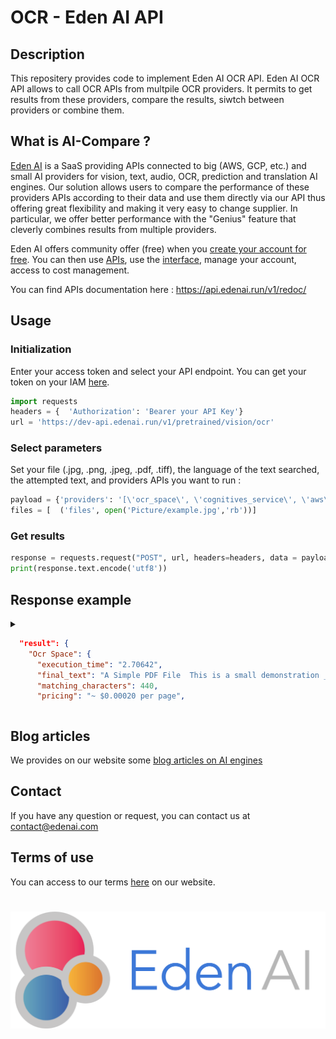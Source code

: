 # OCR - Eden AI API
## Description
This repositery provides code to implement Eden AI OCR API. Eden AI OCR API allows to call OCR APIs from multpile OCR providers. It permits to get results from these providers, compare the results, siwtch between providers or combine them.

## What is AI-Compare ?
[Eden AI](https://www.edanai.co/) is a SaaS providing APIs connected to big (AWS, GCP, etc.) and small AI providers for vision, text, audio, OCR, prediction and translation AI engines. Our solution allows users to compare the performance of these providers APIs according to their data and use them directly via our API thus offering great flexibility and making it very easy to change supplier. In particular, we offer better performance with the "Genius" feature that cleverly combines results from multiple providers.

Eden AI offers community offer (free) when you [create your account for free](https://app.edenai.run/user/login). You can then use [APIs](https://api.edenai.run/v1/redoc/), use the [interface](https://app.edenai.run/bricks/default), manage your account, access to cost management.

You can find APIs documentation here : https://api.edenai.run/v1/redoc/

## Usage
### Initialization
Enter your access token and select your API endpoint. You can get your token on your IAM [here](https://app.edenai.run/admin/user).
```python
import requests
headers = {  'Authorization': 'Bearer your API Key'}
url = 'https://dev-api.edenai.run/v1/pretrained/vision/ocr'
```
### Select parameters 
Set your file (.jpg, .png, .jpeg, .pdf, .tiff), the language of the text searched, the attempted text, and providers APIs you want to run :
```python
payload = {'providers': '[\'ocr_space\', \'cognitives_service\', \'aws\', \'google_cloud\']','text_reference': '','language': 'French'}
files = [  ('files', open('Picture/example.jpg','rb'))]
```
### Get results
```python
response = requests.request("POST", url, headers=headers, data = payload, files = files)
print(response.text.encode('utf8'))
```

## Response example
<details>
<summary>

```json
  "result": {
    "Ocr Space": {
      "execution_time": "2.70642",
      "final_text": "A Simple PDF File  This is a small demonstration _pdf file -  just for use in the Virtual Mechanics tutoria15 More text. And more  text And more text. And more text And more text  And more text. And more text And more text. And more text. And more  text And more text. Boring: zzzzz And more text. And more text And  more text And more text. And more text And more text And more text.  And more text. And more text  And more text. And more text And more text. And more text. And more  text And more text. And more text Even more. Continued on page 2  Simple PDF File 2  .continued from page 1. Yet more text And more text. And more text  And more text. And more text And more text And more text. And more  text Oh, how boring typing this stuff. But not as boring as watching  paint dry. And more text And more text. And more text And more text.  Borin$ More, a little more text The end: and just as well.",
      "matching_characters": 440,
      "pricing": "~ $0.00020 per page",
```

</summary>

```json
"result": {
    "Ocr Space": {
      "execution_time": "2.70642",
      "final_text": "A Simple PDF File  This is a small demonstration _pdf file -  just for use in the Virtual Mechanics tutoria15 More text. And more  text And more text. And more text And more text  And more text. And more text And more text. And more text. And more  text And more text. Boring: zzzzz And more text. And more text And  more text And more text. And more text And more text And more text.  And more text. And more text  And more text. And more text And more text. And more text. And more  text And more text. And more text Even more. Continued on page 2  Simple PDF File 2  .continued from page 1. Yet more text And more text. And more text  And more text. And more text And more text And more text. And more  text Oh, how boring typing this stuff. But not as boring as watching  paint dry. And more text And more text. And more text And more text.  Borin$ More, a little more text The end: and just as well.",
      "matching_characters": 440,
      "pricing": "~ $0.00020 per page",
      "api_response": {
        "ParsedResults": [
          {
            "TextOverlay": {
              "Lines": [],
              "HasOverlay": false,
              "Message": "Text overlay is not provided as it is not requested"
            },
            "TextOrientation": "0",
            "FileParseExitCode": 1,
            "ParsedText": "A Simple PDF File\r\nThis is a small demonstration _pdf file -\r\njust for use in the Virtual Mechanics tutoria15 More text. And more\r\ntext And more text. And more text And more text\r\nAnd more text. And more text And more text. And more text. And more\r\ntext And more text. Boring: zzzzz And more text. And more text And\r\nmore text And more text. And more text And more text And more text.\r\nAnd more text. And more text\r\nAnd more text. And more text And more text. And more text. And more\r\ntext And more text. And more text Even more. Continued on page 2\r\n",
            "ErrorMessage": "",
            "ErrorDetails": ""
          },
          {
            "TextOverlay": {
              "Lines": [],
              "HasOverlay": false,
              "Message": "Text overlay is not provided as it is not requested"
            },
            "TextOrientation": "0",
            "FileParseExitCode": 1,
            "ParsedText": "Simple PDF File 2\r\n.continued from page 1. Yet more text And more text. And more text\r\nAnd more text. And more text And more text And more text. And more\r\ntext Oh, how boring typing this stuff. But not as boring as watching\r\npaint dry. And more text And more text. And more text And more text.\r\nBorin$ More, a little more text The end: and just as well.\r\n",
            "ErrorMessage": "",
            "ErrorDetails": ""
          }
        ],
        "OCRExitCode": 1,
        "IsErroredOnProcessing": false,
        "ProcessingTimeInMilliseconds": "359",
        "SearchablePDFURL": "Searchable PDF not generated as it was not requested."
      }
    },
    "Amazon Web Services": {
      "execution_time": "11.453142",
      "final_text": "A Simple PDF File This is a small demonstration .pdf file just for use in the Virtual Mechanics tutorials. More text. And more text. And more text And more text. And more text. And more text. And more text And more text And more text. And more text. And more text. A Simple PDF File This is a small demonstration .pdf file just for use in the Virtual Mechanics tutorials. More text. And more text. And more text And more text. And more text. And more text. And more text And more text And more text. And more text. And more text. Simple PDF File 2 ...continued from page 1. Yetmore text. And more text And more text. And more text And more text. And more And text. how stuff. text. more text. And more Oh, boring typing this not boring as watching paint dry. And more text. And more text. And more text Simple PDF File 2 ...continued from page 1. Yetmore text. And more text And more text. And more text And more text. And more text. And more text. And more text. Oh, how boring typing this stuff. not boring as watching paint dry. And more text. And more text. And more text",
      "matching_characters": 217,
      "pricing": "$0.0006 per page",
      "api_response": [
        {
          "TextDetections": [
            {
              "DetectedText": "A Simple PDF File",
              "Type": "LINE",
              "Id": 0,
              "Confidence": 99.74014282226562,
              "Geometry": {
                "BoundingBox": {
                  "Width": 0.365053653717041,
                  "Height": 0.03881004825234413,
                  "Left": 0.09998568147420883,
                  "Top": 0.056453362107276917
                },
                "Polygon": [
                  {
                    "X": 0.09998568147420883,
                    "Y": 0.056453362107276917
                  },
                  {
                    "X": 0.46503934264183044,
                    "Y": 0.05493946000933647
                  },
                  {
                    "X": 0.46530890464782715,
                    "Y": 0.0937495082616806
                  },
                  {
                    "X": 0.10025525093078613,
                    "Y": 0.09526340663433075
                  }
                ]
              }
            },
            {
              "DetectedText": "This is a small demonstration .pdf file",
              "Type": "LINE",
              "Id": 1,
              "Confidence": 97.49700164794922,
              "Geometry": {
                "BoundingBox": {
                  "Width": 0.28058895468711853,
                  "Height": 0.01657564751803875,
                  "Left": 0.11261451244354248,
                  "Top": 0.11627907305955887
                },
                "Polygon": [
                  {
                    "X": 0.11261451244354248,
                    "Y": 0.11627907305955887
                  },
                  {
                    "X": 0.3932034969329834,
                    "Y": 0.11619863659143448
                  },
                  {
                    "X": 0.3932114541530609,
                    "Y": 0.13277429342269897
                  },
                  {
                    "X": 0.11262247711420059,
                    "Y": 0.13285471498966217
                  }
                ]
              }
            },
            {
              "DetectedText": "just for use in the Virtual Mechanics tutorials. More text. And more",
              "Type": "LINE",
              "Id": 2,
              "Confidence": 96.80105590820312,
              "Geometry": {
                "BoundingBox": {
                  "Width": 0.47961172461509705,
                  "Height": 0.014284299686551094,
                  "Left": 0.11456143110990524,
                  "Top": 0.14703676104545593
                },
                "Polygon": [
                  {
                    "X": 0.11456143110990524,
                    "Y": 0.14703676104545593
                  },
                  {
                    "X": 0.5941731929779053,
                    "Y": 0.147003173828125
                  },
                  {
                    "X": 0.594174861907959,
                    "Y": 0.16128747165203094
                  },
                  {
                    "X": 0.11456310749053955,
                    "Y": 0.16132105886936188
                  }
                ]
              }
            },
            {
              "DetectedText": "text. And more text And more text. And more text.",
              "Type": "LINE",
              "Id": 3,
              "Confidence": 96.25338745117188,
              "Geometry": {
                "BoundingBox": {
                  "Width": 0.3669905662536621,
                  "Height": 0.01283635850995779,
                  "Left": 0.1135868951678276,
                  "Top": 0.1627907007932663
                },
                "Polygon": [
                  {
                    "X": 0.1135868951678276,
                    "Y": 0.1627907007932663
                  },
                  {
                    "X": 0.4805774688720703,
                    "Y": 0.16269904375076294
                  },
                  {
                    "X": 0.4805828332901001,
                    "Y": 0.1755353957414627
                  },
                  {
                    "X": 0.11359226703643799,
                    "Y": 0.17562705278396606
                  }
                ]
              }
            },
            {
              "DetectedText": "And more text. And more text And more text And more text. And more",
              "Type": "LINE",
              "Id": 4,
              "Confidence": 96.24824523925781,
              "Geometry": {
                "BoundingBox": {
                  "Width": 0.5174855589866638,
                  "Height": 0.013632897287607193,
                  "Left": 0.1145632266998291,
                  "Top": 0.19263650476932526
                },
                "Polygon": [
                  {
                    "X": 0.1145632266998291,
                    "Y": 0.19263650476932526
                  },
                  {
                    "X": 0.6320487856864929,
                    "Y": 0.19286511838436127
                  },
                  {
                    "X": 0.6320387125015259,
                    "Y": 0.20649801194667816
                  },
                  {
                    "X": 0.11455313861370087,
                    "Y": 0.20626939833164215
                  }
                ]
              }
            },
            {
              "DetectedText": "text. And more text.",
```

</details>


## Blog articles
We provides on our website some [blog articles on AI engines](https://www.edenai.co/blog)

## Contact
If you have any question or request, you can contact us at contact@edenai.com

## Terms of use
You can access to our terms [here](https://www.edenai.co/terms) on our website.

#
![Screenshot](https://github.com/ai-compare/Speech_to_text-API/blob/ba9d4f1668d8758141f24240d1287640b4211c63/Logo%20complet%20Eden%20AI%20-%20format%20PNG.png)
